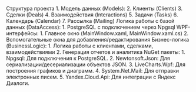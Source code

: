 Структура проекта
	1. Модель данных (Models):
	2. Клиенты (Clients)
	3. Сделки (Deals)
	4. Взаимодействия (Interactions)
	5. Задачи (Tasks)
	6. Календарь (Calendar)
	7. Рассылка (Mailing)
Логика работы с базой данных (DataAccess):
	1. PostgreSQL с подключением через Npgsql
WPF-интерфейсы:
	1. Главное окно (MainWindow.xaml, MainWindow.xaml.cs)
	2. Вспомогательные окна для добавления/редактирования 
Бизнес-логика (BusinessLogic):
	1. Логика работы с клиентами, сделками, взаимодействиями
	2. Генерация отчетов и аналитика
NuGet пакеты:
	1. Npgsql: Для подключения к PostgreSQL.
	2. Newtonsoft.Json: Для сериализации/десериализации объектов JSON.
	3. LiveCharts.Wpf: Для построения графиков и диаграмм.
	4. System.Net.Mail: Для отправки электронных писем.
	5. Yandex.Cloud.Api: Для интеграции с Яндекс Диалоги.

